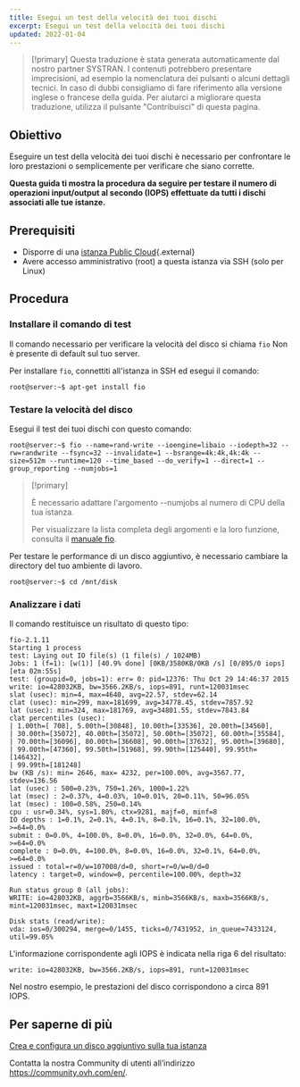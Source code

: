 ```yaml
---
title: Esegui un test della velocità dei tuoi dischi
excerpt: Esegui un test della velocità dei tuoi dischi
updated: 2022-01-04
---
```


> [!primary]
> Questa traduzione è stata generata automaticamente dal nostro partner SYSTRAN. I contenuti potrebbero presentare imprecisioni, ad esempio la nomenclatura dei pulsanti o alcuni dettagli tecnici. In caso di dubbi consigliamo di fare riferimento alla versione inglese o francese della guida. Per aiutarci a migliorare questa traduzione, utilizza il pulsante "Contribuisci" di questa pagina.
>

## Obiettivo

Eseguire un test della velocità dei tuoi dischi è necessario per confrontare le loro prestazioni o semplicemente per verificare che siano corrette.

**Questa guida ti mostra la procedura da seguire per testare il numero di operazioni input/output al secondo (IOPS) effettuate da tutti i dischi associati alle tue istanze.**

## Prerequisiti

- Disporre di una [istanza Public Cloud](https://www.ovhcloud.com/it/public-cloud/){.external}
- Avere accesso amministrativo (root) a questa istanza via SSH (solo per Linux)

## Procedura

### Installare il comando di test

Il comando necessario per verificare la velocità del disco si chiama `fio` Non è presente di default sul tuo server.

Per installare `fio`, connettiti all'istanza in SSH ed esegui il comando:

```
root@server:~$ apt-get install fio
```

### Testare la velocità del disco

Esegui il test dei tuoi dischi con questo comando:

```
root@server:~$ fio --name=rand-write --ioengine=libaio --iodepth=32 --rw=randwrite --fsync=32 --invalidate=1 --bsrange=4k:4k,4k:4k --size=512m --runtime=120 --time_based --do_verify=1 --direct=1 --group_reporting --numjobs=1
```

> [!primary]
>
> È necessario adattare l'argomento --numjobs al numero di CPU della tua istanza.
>
> Per visualizzare la lista completa degli argomenti e la loro funzione, consulta il [manuale fio](https://github.com/axboe/fio/blob/master/HOWTO.rst).
>

Per testare le performance di un disco aggiuntivo, è necessario cambiare la directory del tuo ambiente di lavoro.

```
root@server:~$ cd /mnt/disk
```

### Analizzare i dati

Il comando restituisce un risultato di questo tipo:

```
fio-2.1.11
Starting 1 process
test: Laying out IO file(s) (1 file(s) / 1024MB)
Jobs: 1 (f=1): [w(1)] [40.9% done] [0KB/3580KB/0KB /s] [0/895/0 iops] [eta 02m:55s]
test: (groupid=0, jobs=1): err= 0: pid=12376: Thu Oct 29 14:46:37 2015
write: io=428032KB, bw=3566.2KB/s, iops=891, runt=120031msec
slat (usec): min=4, max=4640, avg=22.57, stdev=62.14
clat (usec): min=299, max=181699, avg=34778.45, stdev=7857.92
lat (usec): min=324, max=181769, avg=34801.55, stdev=7843.84
clat percentiles (usec):
| 1.00th=[ 708], 5.00th=[30848], 10.00th=[33536], 20.00th=[34560],
| 30.00th=[35072], 40.00th=[35072], 50.00th=[35072], 60.00th=[35584],
| 70.00th=[36096], 80.00th=[36608], 90.00th=[37632], 95.00th=[39680],
| 99.00th=[47360], 99.50th=[51968], 99.90th=[125440], 99.95th=[146432],
| 99.99th=[181248]
bw (KB /s): min= 2646, max= 4232, per=100.00%, avg=3567.77, stdev=136.56
lat (usec) : 500=0.23%, 750=1.26%, 1000=1.22%
lat (msec) : 2=0.37%, 4=0.03%, 10=0.01%, 20=0.11%, 50=96.05%
lat (msec) : 100=0.58%, 250=0.14%
cpu : usr=0.34%, sys=1.80%, ctx=9281, majf=0, minf=8
IO depths : 1=0.1%, 2=0.1%, 4=0.1%, 8=0.1%, 16=0.1%, 32=100.0%, >=64=0.0%
submit : 0=0.0%, 4=100.0%, 8=0.0%, 16=0.0%, 32=0.0%, 64=0.0%, >=64=0.0%
complete : 0=0.0%, 4=100.0%, 8=0.0%, 16=0.0%, 32=0.1%, 64=0.0%, >=64=0.0%
issued : total=r=0/w=107008/d=0, short=r=0/w=0/d=0
latency : target=0, window=0, percentile=100.00%, depth=32

Run status group 0 (all jobs):
WRITE: io=428032KB, aggrb=3566KB/s, minb=3566KB/s, maxb=3566KB/s, mint=120031msec, maxt=120031msec

Disk stats (read/write):
vda: ios=0/300294, merge=0/1455, ticks=0/7431952, in_queue=7433124, util=99.05%
```

L'informazione corrispondente agli IOPS è indicata nella riga 6 del risultato:

```
write: io=428032KB, bw=3566.2KB/s, iops=891, runt=120031msec
```

Nel nostro esempio, le prestazioni del disco corrispondono a circa 891 IOPS.

## Per saperne di più

[Crea e configura un disco aggiuntivo sulla tua istanza](/pages/public_cloud/compute/create_and_configure_an_additional_disk_on_an_instance)
  
Contatta la nostra Community di utenti all’indirizzo <https://community.ovh.com/en/>.
